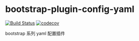 # bootstrap-plugin-config-yaml

[![Build Status](https://github.com/jsmzr/bootstrap-plugin-config-yaml/workflows/Run%20Tests/badge.svg?branch=main)](https://github.com/jsmzr/bootstrap-plugin-config-yaml/actions?query=branch%3Amain)
[![codecov](https://codecov.io/gh/jsmzr/bootstrap-plugin-config-yaml/branch/main/graph/badge.svg?token=HNQCAN3UVR)](https://codecov.io/gh/jsmzr/bootstrap-plugin-config-yaml)

bootstrap 系列 yaml 配置插件
